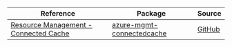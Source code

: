 | Reference | Package | Source |
|---|---|---|
|[Resource Management - Connected Cache](mgmt-connectedcache-readme.md)|[azure-mgmt-connectedcache](https://pypi.org/project/azure-mgmt-connectedcache)|[GitHub](https://github.com/Azure/azure-sdk-for-python/blob/main/sdk/connectedcache/azure-mgmt-connectedcache)|
